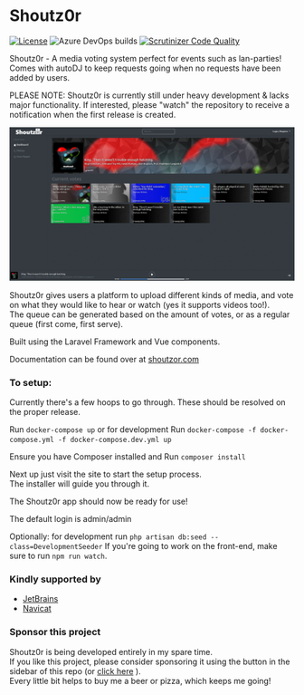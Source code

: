 # Shoutz0r

[![License](https://img.shields.io/github/license/xorinzor/shoutz0r.svg?style=flat)](https://www.gnu.org/licenses/gpl-3.0.en.html)
![Azure DevOps builds](https://img.shields.io/azure-devops/build/xorinzor/a25fbc4c-12ac-4473-beb7-219329581d73/4)
[![Scrutinizer Code Quality](https://scrutinizer-ci.com/g/xorinzor/Shoutz0r-app/badges/quality-score.png?b=master)](https://scrutinizer-ci.com/g/xorinzor/Shoutz0r-app/?branch=master)

Shoutz0r - A media voting system perfect for events such as lan-parties!\
Comes with autoDJ to keep requests going when no requests have been added by users.

PLEASE NOTE: Shoutz0r is currently still under heavy development & lacks major functionality. If interested, please "watch" the repository to receive a notification when the first release is created.

![Preview Image](./screenshot.png)

Shoutz0r gives users a platform to upload different kinds of media, and vote on what they would like to hear or watch (yes it supports videos too!).\
The queue can be generated based on the amount of votes, or as a regular queue (first come, first serve).

Built using the Laravel Framework and Vue components.

Documentation can be found over at [shoutzor.com](https://www.shoutzor.com)

### To setup:
Currently there's a few hoops to go through. These should be resolved on the proper release.

Run `docker-compose up` or for development Run `docker-compose -f docker-compose.yml -f docker-compose.dev.yml up`

Ensure you have Composer installed and Run `composer install`

Next up just visit the site to start the setup process.\
The installer will guide you through it.

The Shoutz0r app should now be ready for use!

The default login is admin/admin

Optionally: for development run `php artisan db:seed --class=DevelopmentSeeder`
If you're going to work on the front-end, make sure to run `npm run watch`.


### Kindly supported by
* [JetBrains](https://www.jetbrains.com/?from=Shoutz0r)
* [Navicat](https://www.navicat.com/)

### Sponsor this project

Shoutz0r is being developed entirely in my spare time. \
If you like this project, please consider sponsoring it using the button in the sidebar of this repo (or [click here](https://github.com/sponsors/xorinzor) ).\
Every little bit helps to buy me a beer or pizza, which keeps me going!
